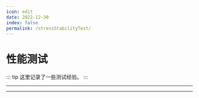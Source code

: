 ```yaml
---
icon: edit
date: 2022-12-30
index: false
permalink: /stressStabilityTest/
---
```


# 性能测试

::: tip
这里记录了一些测试经验。
:::

---
<Catalog base="/stressStabilityTest/" :depth="2"/>

---
